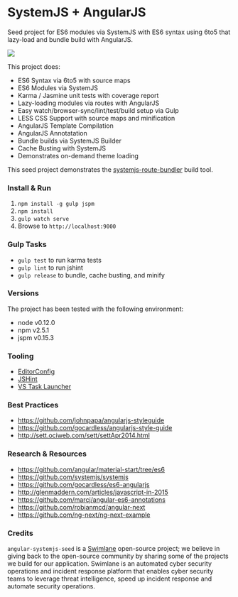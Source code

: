 # SystemJS + AngularJS

Seed project for ES6 modules via SystemJS with ES6 syntax using 6to5 that lazy-load and bundle build with AngularJS.

![](http://media.giphy.com/media/EldfH1VJdbrwY/giphy.gif)


This project does:

- ES6 Syntax via 6to5 with source maps
- ES6 Modules via SystemJS
- Karma / Jasmine unit tests with coverage report
- Lazy-loading modules via routes with AngularJS
- Easy watch/browser-sync/lint/test/build setup via Gulp
- LESS CSS Support with source maps and minification
- AngularJS Template Compilation
- AngularJS Annotatation
- Bundle builds via SystemJS Builder
- Cache Busting with SystemJS
- Demonstrates on-demand theme loading

This seed project demonstrates the [systemjs-route-bundler](https://github.com/Swimlane/systemjs-route-bundler) build tool.

### Install & Run

1. `npm install -g gulp jspm`
2. `npm install`
3. `gulp watch serve`
4. Browse to `http://localhost:9000`

### Gulp Tasks

- `gulp test` to run karma tests
- `gulp lint` to run jshint
- `gulp release` to bundle, cache busting, and minify

### Versions
The project has been tested with the following environment:

- node v0.12.0
- npm v2.5.1
- jspm v0.15.3

### Tooling

- [EditorConfig](http://editorconfig.org/)
- [JSHint](http://jshint.com/install/)
- [VS Task Launcher](https://visualstudiogallery.msdn.microsoft.com/8e1b4368-4afb-467a-bc13-9650572db708)

### Best Practices

- https://github.com/johnpapa/angularjs-styleguide
- https://github.com/gocardless/angularjs-style-guide
- http://sett.ociweb.com/sett/settApr2014.html

### Research & Resources

- https://github.com/angular/material-start/tree/es6
- https://github.com/systemjs/systemjs
- https://github.com/gocardless/es6-angularjs
- http://glenmaddern.com/articles/javascript-in-2015
- https://github.com/marcj/angular-es6-annotations
- https://github.com/robianmcd/angular-next
- https://github.com/ng-next/ng-next-example

### Credits

`angular-systemjs-seed` is a [Swimlane](http://swimlane.com) open-source project; we believe in giving back to the open-source community by sharing some of the projects we build for our application. Swimlane is an automated cyber security operations and incident response platform that enables cyber security teams to leverage threat intelligence, speed up incident response and automate security operations.
